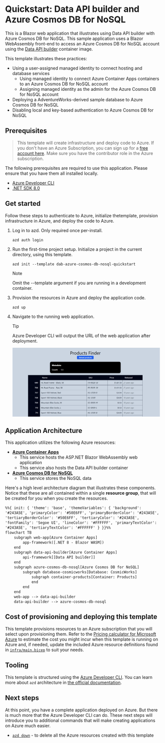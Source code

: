 # Quickstart: Data API builder and Azure Cosmos DB for NoSQL

This is a Blazor web application that illustrates using Data API builder with Azure Cosmos DB for NoSQL. This sample application uses a Blazor WebAssembly front-end to access an Azure Cosmos DB for NoSQL account using the [Data API builder](https://learn.microsoft.com/azure/data-api-builder) container image.

This template illustrates these practices:

- Using a user-assigned managed identity to connect hosting and database services
  - Using managed identity to connect Azure Container Apps containers to an Azure Cosmos DB for NoSQL account
  - Assigning managed identity as the admin for the Azure Cosmos DB for NoSQL account
- Deploying a AdventureWorks-derived sample database to Azure Cosmos DB for NoSQL
- Disabling local and key-based authentication to Azure Cosmos DB for NoSQL

## Prerequisites

> This template will create infrastructure and deploy code to Azure. If you don't have an Azure Subscription, you can sign up for a [free account here](https://azure.microsoft.com/free/). Make sure you have the contributor role in the Azure subscription.

The following prerequisites are required to use this application. Please ensure that you have them all installed locally.

- [Azure Developer CLI](https://aka.ms/azd-install)
- [.NET SDK 8.0](https://dotnet.microsoft.com/download/dotnet/8.0)

## Get started

Follow these steps to authenticate to Azure, initialize thetemplate, provision infrastructure in Azure, and deploy the code to Azure.

1. Log in to azd. Only required once per-install.

    ```shell
    azd auth login
    ```

1. Run the first-time project setup. Initialize a project in the current directory, using this template.

    ```shell
    azd init --template dab-azure-cosmos-db-nosql-quickstart
    ```

    > [!NOTE]
    > Omit the --template argument if you are running in a development container.

1. Provision the resources in Azure and deploy the application code.

    ```shell
    azd up
    ```

1. Navigate to the running web application.

    > [!TIP]
    > Azure Developer CLI will output the URL of the web application after deployment.

    ![Screenshot of the running web application on Azure Container Apps.](media/running-application.png)

## Application Architecture

This application utilizes the following Azure resources:

- [**Azure Container Apps**](https://learn.microsoft.com/azure/container-apps/)
    - This service hosts the ASP.NET Blazor WebAssembly web application
    - This service also hosts the Data API builder container
- [**Azure Cosmos DB for NoSQL**](https://learn.microsoft.com/azure/cosmos-db/nosql/) 
    - This service stores the NoSQL data

Here's a high level architecture diagram that illustrates these components. Notice that these are all contained within a single **resource group**, that will be created for you when you create the resources.

```mermaid
%%{ init: { 'theme': 'base', 'themeVariables': { 'background': '#243A5E', 'primaryColor': '#50E6FF', 'primaryBorderColor': '#243A5E', 'tertiaryBorderColor': '#50E6FF', 'tertiaryColor': '#243A5E', 'fontFamily': 'Segoe UI', 'lineColor': '#FFFFFF', 'primaryTextColor': '#243A5E', 'tertiaryTextColor': '#FFFFFF' } }}%%
flowchart TB
    subgraph web-app[Azure Container Apps]
        app-framework([.NET 8 - Blazor WASM])
    end
    subgraph data-api-builder[Azure Container Apps]
        api-framework[[Data API builder]]
    end
    subgraph azure-cosmos-db-nosql[Azure Cosmos DB for NoSQL]
        subgraph database-cosmicworks[Database: CosmicWorks]
            subgraph container-products[Container: Products]
            end
        end
    end
    web-app --> data-api-builder
    data-api-builder --> azure-cosmos-db-nosql
```

## Cost of provisioning and deploying this template

This template provisions resources to an Azure subscription that you will select upon provisioning them. Refer to the [Pricing calculator for Microsoft Azure](https://azure.microsoft.com/pricing/calculator/) to estimate the cost you might incur when this template is running on Azure and, if needed, update the included Azure resource definitions found in [`infra/main.bicep`](infra/main.bicep) to suit your needs.

## Tooling

This template is structured using the [Azure Developer CLI](https://aka.ms/azure-dev/overview). You can learn more about `azd` architecture in [the official documentation](https://learn.microsoft.com/azure/developer/azure-developer-cli/make-azd-compatible?pivots=azd-create#understand-the-azd-architecture).

## Next steps

At this point, you have a complete application deployed on Azure. But there is much more that the Azure Developer CLI can do. These next steps will introduce you to additional commands that will make creating applications on Azure much easier.

- [`azd down`](https://learn.microsoft.com/azure/developer/azure-developer-cli/reference#azd-down) - to delete all the Azure resources created with this template 